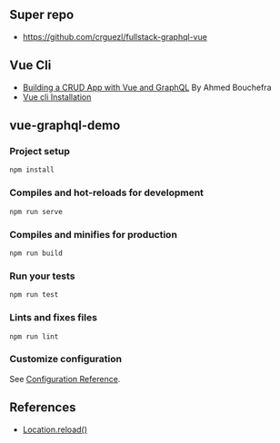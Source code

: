## Super repo

* <https://github.com/crguezl/fullstack-graphql-vue>


## Vue Cli

* [Building a CRUD App with Vue and GraphQL](https://blog.jscrambler.com/building-a-crud-app-with-vue-and-graphql/) By Ahmed Bouchefra 
* [Vue cli Installation](https://cli.vuejs.org/guide/installation.html)

## vue-graphql-demo

### Project setup

```
npm install
```

### Compiles and hot-reloads for development
```
npm run serve
```

### Compiles and minifies for production
```
npm run build
```

### Run your tests
```
npm run test
```

### Lints and fixes files
```
npm run lint
```

### Customize configuration
See [Configuration Reference](https://cli.vuejs.org/config/).

## References

* [Location.reload()](https://developer.mozilla.org/en-US/docs/Web/API/Location/reload)